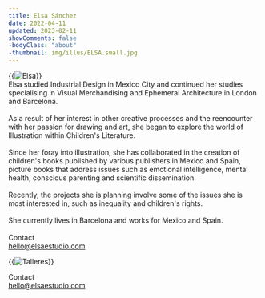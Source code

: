 ```yaml
---
title: Elsa Sánchez
date: 2022-04-11
updated: 2023-02-11
showComments: false
-bodyClass: "about"
-thumbnail: img/illus/ELSA.small.jpg
---
```


<div class="row">
<div class="mb-3 col-12 col-xl-6 text-center">
    {{<image class="rounded" src="img/illus/ELSA Y ANTONIO.jpg" alt="Elsa">}}
</div>

<div class="col-12 col-xl-6">
    Elsa studied Industrial Design in Mexico City and continued her studies specialising in Visual Merchandising and Ephemeral Architecture in London and Barcelona. 
    <br><br>
    As a result of her interest in other creative processes and the reencounter with her passion for drawing and art, she began to explore the world of Illustration within Children's Literature.
    <br><br>
    Since her foray into illustration, she has collaborated in the creation of children's books published by various publishers in Mexico and Spain, picture books that address issues such as emotional intelligence, mental health, conscious parenting and scientific dissemination.
    <br><br>
    Recently, the projects she is planning involve some of the issues she is most interested in, such as inequality and children's rights.
    <br><br>
    She currently lives in Barcelona and works for Mexico and Spain. 
    <br><br>
</div>
</div>

<div class="d-none d-xxl-block text-center mb-5 mt-4">
    <div class="h2 mb-3">Contact</div>
    <div class="featured-content mb-2">
        <a href="maito:hello@elsaestudio.com">hello@elsaestudio.com</a>
    </div>
    <div>
        <a class="ms-2 ig" href="//instagram.com/elsa_estudio"><i class="fa-brands fa-instagram"></i></a>
    </div>
</div>

{{<image class="rounded" src="img/illus/Elsa_Talleres_1.jpg" alt="Talleres">}}

<div class="d-block d-xxl-none text-center mb-5 mt-4">
    <div class="h2 mb-3">Contact</div>
    <div class="featured-content mb-2">
        <a href="maito:hello@elsaestudio.com">hello@elsaestudio.com</a>
    </div>
    <div>
        <a class="ms-2 ig" href="//instagram.com/elsa_estudio"><i class="fa-brands fa-instagram"></i></a>
    </div>
</div>
